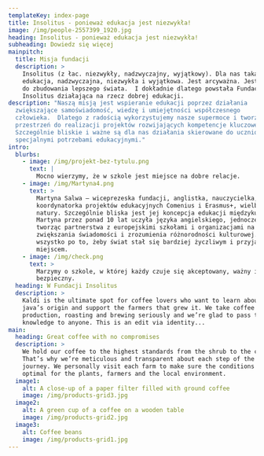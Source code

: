 ```yaml
---
templateKey: index-page
title: Insolitus - ponieważ edukacja jest niezwykła!
image: /img/people-2557399_1920.jpg
heading: Insolitus - ponieważ edukacja jest niezwykła!
subheading: Dowiedz się więcej
mainpitch:
  title: Misja fundacji
  description: >
    Insolitus (z łac. niezwykły, nadzwyczajny, wyjątkowy). Dla nas taka jest
    edukacja, nadzwyczajna, niezwykła i wyjątkowa. Jest arcyważna. Jest kluczem
    do zbudowania lepszego świata.  I dokładnie dlatego powstała Fundacja
    Insolitus działająca na rzecz dobrej edukacji. 
description: "Naszą misją jest wspieranie edukacji poprzez działania
  zwiększające samoświadomość, wiedzę i umiejętności współczesnego
  człowieka.  Dlatego z radością wykorzystujemy nasze supermoce i tworzymy
  przestrzeń do realizacji projektów rozwijających kompetencje kluczowe.
  Szczególnie bliskie i ważne są dla nas działania skierowane do uczniów ze
  specjalnymi potrzebami edukacyjnymi."
intro:
  blurbs:
    - image: /img/projekt-bez-tytulu.png
      text: |
        Mocno wierzymy, że w szkole jest miejsce na dobre relacje.
    - image: /img/Martyna4.png
      text: >
        Martyna Salwa – wiceprezeska fundacji, anglistka, nauczycielka,
        koordynatorka projektów edukacyjnych Comenius i Erasmus+, wielbicielka
        natury. Szczególnie bliska jest jej koncepcja edukacji międzykulturowej.
        Martyna przez ponad 10 lat uczyła języka angielskiego, jednocześnie
        tworząc partnerstwa z europejskimi szkołami i organizacjami na rzecz
        zwiększania świadomości i zrozumienia różnorodności kulturowej. A to
        wszystko po to, żeby świat stał się bardziej życzliwym i przyjaznym
        miejscem.
    - image: /img/check.png
      text: >
        Marzymy o szkole, w której każdy czuje się akceptowany, ważny i
        bezpieczny. 
  heading: W Fundacji Insolitus
  description: >
    Kaldi is the ultimate spot for coffee lovers who want to learn about their
    java’s origin and support the farmers that grew it. We take coffee
    production, roasting and brewing seriously and we’re glad to pass that
    knowledge to anyone. This is an edit via identity...
main:
  heading: Great coffee with no compromises
  description: >
    We hold our coffee to the highest standards from the shrub to the cup.
    That’s why we’re meticulous and transparent about each step of the coffee’s
    journey. We personally visit each farm to make sure the conditions are
    optimal for the plants, farmers and the local environment.
  image1:
    alt: A close-up of a paper filter filled with ground coffee
    image: /img/products-grid3.jpg
  image2:
    alt: A green cup of a coffee on a wooden table
    image: /img/products-grid2.jpg
  image3:
    alt: Coffee beans
    image: /img/products-grid1.jpg
---
```

